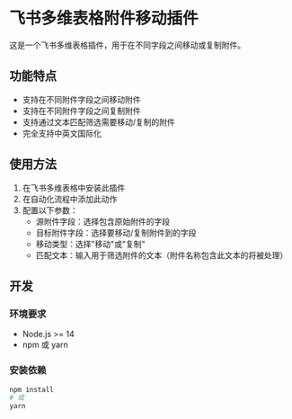 # 飞书多维表格附件移动插件

这是一个飞书多维表格插件，用于在不同字段之间移动或复制附件。

## 功能特点

- 支持在不同附件字段之间移动附件
- 支持在不同附件字段之间复制附件
- 支持通过文本匹配筛选需要移动/复制的附件
- 完全支持中英文国际化

## 使用方法

1. 在飞书多维表格中安装此插件
2. 在自动化流程中添加此动作
3. 配置以下参数：
   - 源附件字段：选择包含原始附件的字段
   - 目标附件字段：选择要移动/复制附件到的字段
   - 移动类型：选择"移动"或"复制"
   - 匹配文本：输入用于筛选附件的文本（附件名称包含此文本的将被处理）

## 开发

### 环境要求

- Node.js >= 14
- npm 或 yarn

### 安装依赖

```bash
npm install
# 或
yarn